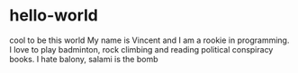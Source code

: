 # hello-world
cool to be this world
My name is Vincent and I am a rookie in programming. I love to play badminton, rock climbing and reading political conspiracy books.
I hate balony, salami is the bomb
